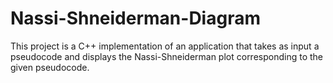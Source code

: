# Nassi-Shneiderman-Diagram
This project is a C++ implementation of an application that takes as input a pseudocode and displays the Nassi-Shneiderman plot corresponding to the given pseudocode.
